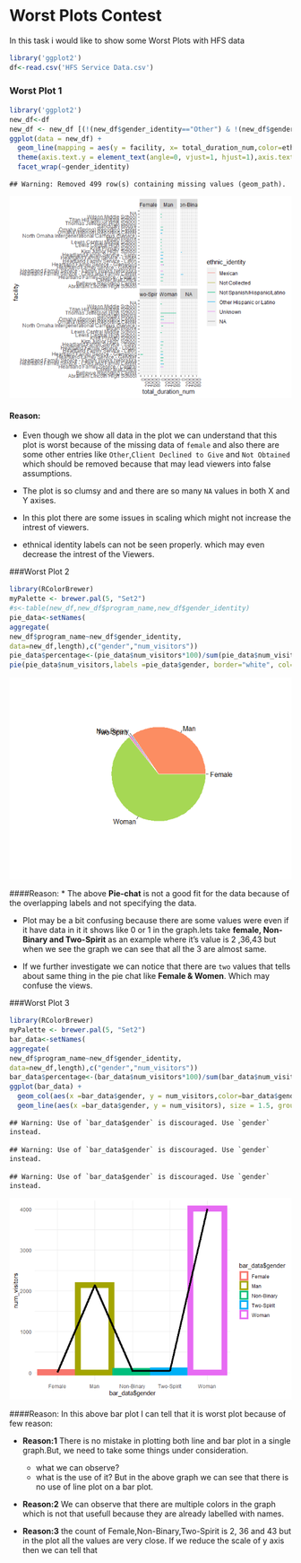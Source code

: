 Worst Plots Contest
================

In this task i would like to show some Worst Plots with HFS data 

``` r
library('ggplot2')
df<-read.csv('HFS Service Data.csv')
```

### Worst Plot 1

``` r
library('ggplot2')
new_df<-df
new_df <- new_df [(!(new_df$gender_identity=="Other") & !(new_df$gender_identity=="Client Declined to Give")&!(new_df$gender_identity=="Not Obtained")),]
ggplot(data = new_df) + 
  geom_line(mapping = aes(y = facility, x= total_duration_num,color=ethnic_identity)) + 
  theme(axis.text.y = element_text(angle=0, vjust=1, hjust=1),axis.text.x = element_text(angle=90, vjust=1, hjust=1))+
  facet_wrap(~gender_identity)
```

    ## Warning: Removed 499 row(s) containing missing values (geom_path).

![](Worst-PlotsContest_files/figure-gfm/unnamed-chunk-2-1.png)<!-- -->

#### Reason: 

* Even though we show all data in the plot we can
understand that this plot is worst because of the missing data of
`female` and also there are some other entries like
`Other`,`Client Declined to Give` and `Not Obtained` which should be
removed because that may lead viewers into false assumptions.

*   The plot is so clumsy and and there are so many `NA` values in both
    X and Y axises.

* In this plot there are some issues in scaling which might not increase the intrest of viewers.

* ethnical identity labels can not be seen properly. which may even decrease the intrest of the Viewers.
  

###Worst Plot 2

``` r
library(RColorBrewer)
myPalette <- brewer.pal(5, "Set2")
#s<-table(new_df,new_df$program_name,new_df$gender_identity)
pie_data<-setNames(
aggregate(
new_df$program_name~new_df$gender_identity,
data=new_df,length),c("gender","num_visitors"))
pie_data$percentage<-(pie_data$num_visitors*100)/sum(pie_data$num_visitors)
pie(pie_data$num_visitors,labels =pie_data$gender, border="white", col=myPalette )
```

![](Worst-PlotsContest_files/figure-gfm/unnamed-chunk-3-1.png)<!-- -->

####Reason: \* The above **Pie-chat** is not a good fit for the data
because of the overlapping labels and not specifying the data.

-   Plot may be a bit confusing because there are some values were even
    if it have data in it it shows like 0 or 1 in the graph.lets take
    **female, Non-Binary and Two-Spirit** as an example where it’s value
    is 2 ,36,43 but when we see the graph we can see that all the 3 are
    almost same.

-   If we further investigate we can notice that there are `two` values
    that tells about same thing in the pie chat like **Female & Women**.
    Which may confuse the views.

###Worst Plot 3

``` r
library(RColorBrewer)
myPalette <- brewer.pal(5, "Set2")
bar_data<-setNames(
aggregate(
new_df$program_name~new_df$gender_identity,
data=new_df,length),c("gender","num_visitors"))
bar_data$percentage<-(bar_data$num_visitors*100)/sum(bar_data$num_visitors)
ggplot(bar_data) + 
  geom_col(aes(x =bar_data$gender, y = num_visitors,color=bar_data$gender), size = 5, fill = "white") +theme_minimal() +
  geom_line(aes(x =bar_data$gender, y = num_visitors), size = 1.5, group = 1)
```

    ## Warning: Use of `bar_data$gender` is discouraged. Use `gender` instead.

    ## Warning: Use of `bar_data$gender` is discouraged. Use `gender` instead.

    ## Warning: Use of `bar_data$gender` is discouraged. Use `gender` instead.

![](Worst-PlotsContest_files/figure-gfm/unnamed-chunk-4-1.png)<!-- -->

####Reason: In this above bar plot I can tell that it is worst plot
because of few reason:

-   **Reason:1** There is no mistake in plotting both line and bar plot
    in a single graph.But, we need to take some things under
    consideration.

    -   what we can observe?
    -   what is the use of it? But in the above graph we can see that
        there is no use of line plot on a bar plot.

-   **Reason:2** We can observe that there are multiple colors in the
    graph which is not that usefull because they are already labelled
    with names.

-   **Reason:3** the count of Female,Non-Binary,Two-Spirit is 2, 36 and
    43 but in the plot all the values are very close. If we reduce the
    scale of y axis then we can tell that
